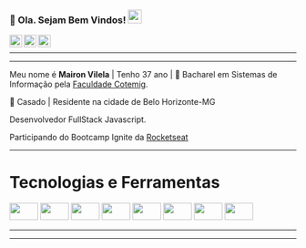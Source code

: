 
### 👋 Ola. Sejam Bem Vindos!  <img src="https://github.com/TheDudeThatCode/TheDudeThatCode/blob/master/Assets/Earth.gif" width="24px">

<a target="_blank" href="https://www.linkedin.com/in/mairon-vilela-3ba1901ba/">
  <img align="left" alt="LinkdeIN" width="22px" src="https://cdn.simpleicons.org/linkedin/FFFFFF" />
</a>
<a target="_blank" href="https://api.whatsapp.com/send?phone=5531987205436">
  <img align="left" alt="Whatsapp" width="22px" src="https://cdn.simpleicons.org/whatsapp/FFFFFF" />
</a>
<a target="_blank" href="https://www.instagram.com/mairon.vilela/">
  <img align="left" alt="Instagram" width="22px" src="https://cdn.simpleicons.org/instagram/FFFFFF" />
</a>

</br>

---- 
---- 

 Meu nome é **Mairon Vilela** | Tenho 37 ano | 📖 Bacharel em Sistemas de Informação pela [Faculdade Cotemig](https://www.cotemig.com.br/).
 
 🚴 Casado | Residente na cidade de Belo Horizonte-MG 
 
 Desenvolvedor FullStack Javascript.

 Participando do Bootcamp Ignite da [Rocketseat](https://rocketseat.com.br/) 
 
  
 ---- 
 
 # Tecnologias e Ferramentas
<code><img height="30" width="50" src="https://user-images.githubusercontent.com/4884154/123636097-d628fd00-d7f2-11eb-883c-a87cc1157592.png"></code> 
<code><img height="30" width="50" src="https://user-images.githubusercontent.com/4884154/123637280-366c6e80-d7f4-11eb-9875-274511701f08.jpg"></code>
<code><img height="30" width="50" src="https://user-images.githubusercontent.com/4884154/123637328-45ebb780-d7f4-11eb-8188-b27ee0f361c6.png"></code>
<code><img height="30" width="50" src="https://user-images.githubusercontent.com/4884154/123637352-4c7a2f00-d7f4-11eb-9ffb-cfa1b7b536ba.png"></code>
<code><img height="30" width="50" src="https://user-images.githubusercontent.com/4884154/123637400-5a2fb480-d7f4-11eb-94a2-8883cb0bb644.png"></code>
<code><img height="30" width="50" src="https://user-images.githubusercontent.com/4884154/123637415-60259580-d7f4-11eb-9311-a259478498be.png"></code>
<code><img height="30" width="50" src="https://user-images.githubusercontent.com/4884154/123638430-8dbf0e80-d7f5-11eb-8209-cf7623985b77.jpg"></code>
<code><img height="30" width="50" src="https://user-images.githubusercontent.com/4884154/123638516-a4656580-d7f5-11eb-9cc6-17459395832d.jpg"></code>
 
 ---- 
 ---- 




 

